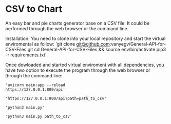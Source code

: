 # CSV to Chart

An easy bar and pie charts generator base on a CSV file.
It could be performed through the web browser or the command line.

Installation:
You need to clone into your local repository and start the virtual enviromental as follow:
	'git clone git@github.com:vanyegv/General-API-for-CSV-Files.git
	cd General-API-for-CSV-Files && source env/bin/activate
	pip3 -r requirements.txt'

Once dowloaded and started virtual enviroment with all dependencies, you have two option to execute the program through the web browser or through the command line: 

	'uvicorn main:app --reload
	https://127.0.0.1:800/api'

	'https://127.0.0.1:800/api?path=path_to_csv'

	'python3 main.py'

	'python3 main.py path_to_csv'
